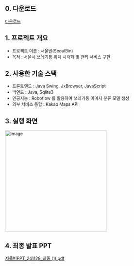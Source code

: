 ## 0. 다운로드
[다운로드](https://drive.google.com/file/d/1p-cApaEjHCa-UQK7XIfzLDNz5rT-wX36/view?usp=drive_link)

## 1. 프로젝트 개요
- 프로젝트 이름 : 서울빈(SeoulBin)
- 목적 : 서울시 쓰레기통 위치 시각화 및 관리 서비스 구현

## 2. 사용한 기술 스택
- 프론트엔드 : Java Swing, JxBrowser, JavaScript
- 백엔드 : Java, Sqlite3
- 인공지능 : Roboflow 를 활용하여 쓰레기통 이미지 분류 모델 생성
- 외부 서비스 통합 : Kakao Maps API

## 3. 실행 화면
<img width="334" alt="image" src="https://github.com/user-attachments/assets/68e7384a-476c-4468-8834-34416617d365">

## 4. 최종 발표 PPT
[서울빈PPT_241128_최종 (1).pdf](https://github.com/user-attachments/files/17987187/PPT_241128_.1.pdf)


